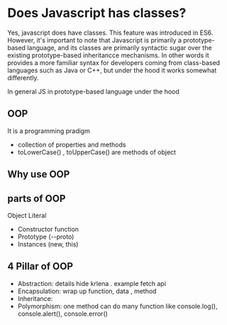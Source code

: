 # Does Javascript has classes?
Yes, javascript does have classes. This feature was introduced in ES6. However, it's important to note that Javascript is primarily a prototype-based language, and its classes are primarily syntactic sugar over the existing prototype-based inheritancce mechanisms. In other words it provides a more familiar syntax for developers coming from class-based languages such as Java or C++, but under the hood it works somewhat differently.

In general JS in prototype-based language under the hood

## OOP
It is a programming pradigm 
- collection of properties and methods
- toLowerCase() , toUpperCase() are methods of object

## Why use OOP

## parts of OOP
Object Literal
- Constructor function
- Prototype (--proto)
- Instances (new, this)

## 4 Pillar of OOP
- Abstraction: details hide krlena . example fetch api
- Encapsulation: wrap up function, data , method
- Inheritance: 
- Polymorphism: one method can do many function like console.log(), console.alert(), console.error()